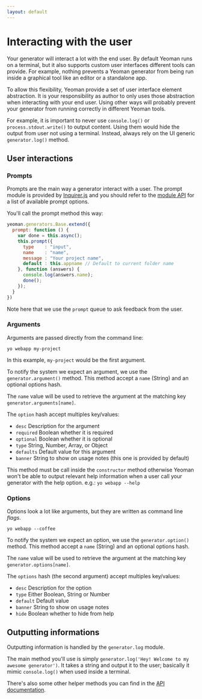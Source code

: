 ```yaml
---
layout: default
---
```


# Interacting with the user

Your generator will interact a lot with the end user. By default Yeoman runs on a terminal, but it also supports custom user interfaces different tools can provide. For example, nothing prevents a Yeoman generator from being run inside a graphical tool like an editor or a standalone app.

To allow this flexibility, Yeoman provide a set of user interface element abstraction. It is your responsibility as author to only uses those abstraction when interacting with your end user. Using other ways will probably prevent your generator from running correctly in different Yeoman tools.

For example, it is important to never use `console.log()` or `process.stdout.write()` to output content. Using them would hide the output from user not using a terminal. Instead, always rely on the UI generic `generator.log()` method.

## User interactions

### Prompts

Prompts are the main way a generator interact with a user. The prompt module is provided by [Inquirer.js](https://github.com/SBoudrias/Inquirer.js) and you should refer to the [module API](https://github.com/SBoudrias/Inquirer.js) for a list of available prompt options.

You'll call the prompt method this way:

```js
yeoman.generators.Base.extend({
  prompt: function () {
    var done = this.async();
    this.prompt({
      type    : "input",
      name    : "name",
      message : "Your project name",
      default : this.appname // Default to current folder name
    }, function (answers) {
      console.log(answers.name);
      done();
    });
  }
})
```

Note here that we use the `prompt` queue to ask feedback from the user.

### Arguments

Arguments are passed directly from the command line:

```
yo webapp my-project
```

In this example, `my-project` would be the first argument.

To notify the system we expect an argument, we use the `generator.argument()` method. This method accept a `name` (String) and an optional options hash.

The `name` value will be used to retrieve the argument at the matching key `generator.arguments[name]`.

The `option` hash accept multiples key/values:

- `desc` Description for the argument
- `required` Boolean whether it is required
- `optional` Boolean whether it is optional
- `type` String, Number, Array, or Object
- `defaults` Default value for this argument
- `banner` String to show on usage notes (this one is provided by default)

This method must be call inside the `constructor` method otherwise Yeoman won't be able to output relevant help information when a user call your generator with the help option. e.g.: `yo webapp --help`

### Options

Options look a lot like arguments, but they are written as command line _flags_.

```
yo webapp --coffee
```

To notify the system we expect an option, we use the `generator.option()` method. This method accept a `name` (String) and an optional options hash.

The `name` value will be used to retrieve the argument at the matching key `generator.options[name]`.

The `options` hash (the second argument) accept multiples key/values:

- `desc` Description for the option
- `type` Either Boolean, String or Number
- `default` Default value
- `banner` String to show on usage notes
- `hide` Boolean whether to hide from help

## Outputting informations

Outputting information is handled by the `generator.log` module.

The main method you'll use is simply `generator.log('Hey! Welcome to my awesome generator')`. It takes a string and output it to the user; basically it mimic `console.log()` when used inside a terminal.

There's also some other helper methods you can find in the [API documentation](http://yeoman.github.io/generator/TerminalAdapter.html).
